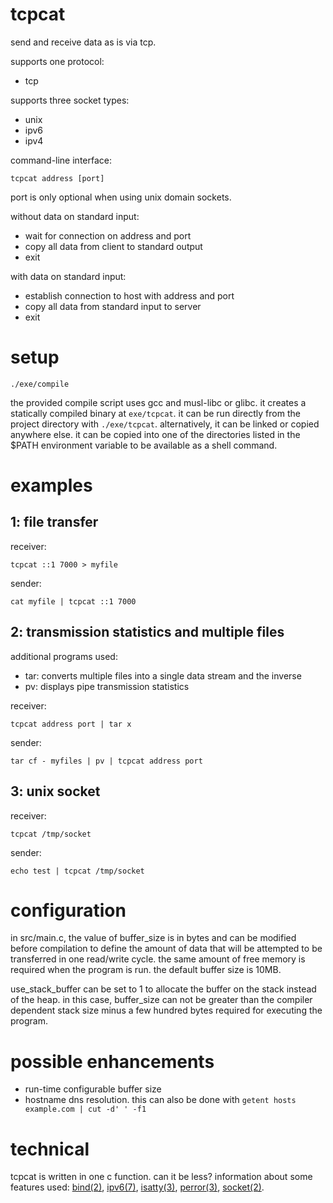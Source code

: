 # tcpcat
send and receive data as is via tcp.

supports one protocol:
* tcp

supports three socket types:
* unix
* ipv6
* ipv4

command-line interface:
~~~
tcpcat address [port]
~~~

port is only optional when using unix domain sockets.

without data on standard input:
* wait for connection on address and port
* copy all data from client to standard output
* exit

with data on standard input:
* establish connection to host with address and port
* copy all data from standard input to server
* exit

# setup
~~~
./exe/compile
~~~

the provided compile script uses gcc and musl-libc or glibc. it creates a statically compiled binary at ``exe/tcpcat``.
it can be run directly from the project directory with ``./exe/tcpcat``. alternatively, it can be linked or copied anywhere else. it can be copied into one of the directories listed in the $PATH environment variable to be available as a shell command.

# examples
## 1: file transfer
receiver:
~~~
tcpcat ::1 7000 > myfile
~~~

sender:
~~~
cat myfile | tcpcat ::1 7000
~~~

## 2: transmission statistics and multiple files
additional programs used:
* tar: converts multiple files into a single data stream and the inverse
* pv: displays pipe transmission statistics

receiver:
~~~
tcpcat address port | tar x
~~~

sender:
~~~
tar cf - myfiles | pv | tcpcat address port
~~~

## 3: unix socket
receiver:
~~~
tcpcat /tmp/socket
~~~

sender:
~~~
echo test | tcpcat /tmp/socket
~~~

# configuration
in src/main.c, the value of buffer_size is in bytes and can be modified before compilation to define the amount of data that will be attempted to be transferred in one read/write cycle. the same amount of free memory is required when the program is run. the default buffer size is 10MB.

use_stack_buffer can be set to 1 to allocate the buffer on the stack instead of the heap. in this case, buffer_size can not be greater than the compiler dependent stack size minus a few hundred bytes required for executing the program.

# possible enhancements
* run-time configurable buffer size
* hostname dns resolution. this can also be done with ``getent hosts example.com | cut -d' ' -f1``

# technical
tcpcat is written in one c function. can it be less?
information about some features used: [bind(2)](https://man7.org/linux/man-pages/man2/bind.2.html), [ipv6(7)](https://man7.org/linux/man-pages/man7/ipv6.7.html), [isatty(3)](https://man7.org/linux/man-pages/man3/isatty.3.html), [perror(3)](https://man7.org/linux/man-pages/man3/perror.3.html), [socket(2)](https://man7.org/linux/man-pages/man2/socket.2.html).
